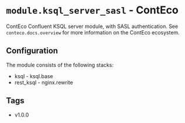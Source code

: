 # `module.ksql_server_sasl` - ContEco

ContEco Confluent KSQL server module, with SASL authentication.
See `conteco.docs.overview` for more information on the ContEco ecosystem.

## Configuration

The module consists of the following stacks:
* ksql - ksql.base
* rest_ksql - nginx.rewrite

## Tags

* v1.0.0

